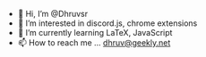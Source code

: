 - 👋 Hi, I’m @Dhruvsr
- 👀 I’m interested in discord.js, chrome extensions
- 🌱 I’m currently learning LaTeX, JavaScript
- 📫 How to reach me ... dhruv@geekly.net

<!---
Dhruvsr/Dhruvsr is a ✨ special ✨ repository because its `README.md` (this file) appears on your GitHub profile.
You can click the Preview link to take a look at your changes.
--->
